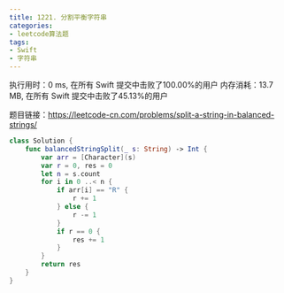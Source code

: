 ```yaml
---
title: 1221. 分割平衡字符串
categories:
- leetcode算法题
tags:
- Swift
- 字符串
--- 
```


执行用时：0 ms, 在所有 Swift 提交中击败了100.00%的用户
内存消耗：13.7 MB, 在所有 Swift 提交中击败了45.13%的用户

题目链接：https://leetcode-cn.com/problems/split-a-string-in-balanced-strings/

```swift
class Solution {
    func balancedStringSplit(_ s: String) -> Int {
        var arr = [Character](s)
        var r = 0, res = 0
        let n = s.count
        for i in 0 ..< n {
            if arr[i] == "R" {
                r += 1
            } else {
                r -= 1
            }
            if r == 0 {
                res += 1
            }
        }
        return res
    }
}
```